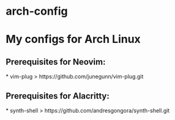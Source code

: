 # arch-config
<h1>My configs for Arch Linux</h1>

<h2>Prerequisites for Neovim:</h2>
    * vim-plug
        > https://github.com/junegunn/vim-plug.git

<h2>Prerequisites for Alacritty:</h2>
    * synth-shell
        > https://github.com/andresgongora/synth-shell.git
